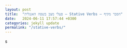 ```yaml
---
layout: post
title:  "פעלי מצב בשפה האנגלית – Stative Verbs – הסבר מקיף"
date:   2024-06-11 17:57:44 +0300
categories: jekyll update
permalink: "/stative-verbs/"
---
```

s